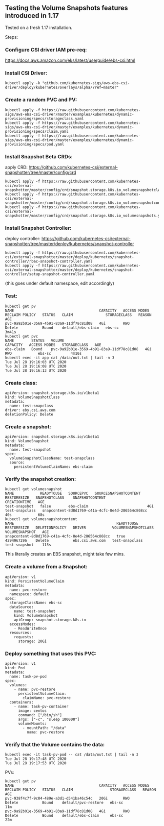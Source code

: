 ## Testing the Volume Snapshots features introduced in 1.17 

Tested on a fresh 1.17 installation.

Steps: 


### Configure CSI driver IAM pre-req: 

https://docs.aws.amazon.com/eks/latest/userguide/ebs-csi.html


### Install CSI Driver: 


```
kubectl apply -k "github.com/kubernetes-sigs/aws-ebs-csi-driver/deploy/kubernetes/overlays/alpha/?ref=master"
```

### Create a random PVC and PV:

```
kubectl apply -f https://raw.githubusercontent.com/kubernetes-sigs/aws-ebs-csi-driver/master/examples/kubernetes/dynamic-provisioning/specs/storageclass.yaml
kubectl apply -f https://raw.githubusercontent.com/kubernetes-sigs/aws-ebs-csi-driver/master/examples/kubernetes/dynamic-provisioning/specs/claim.yaml
kubectl apply -f https://raw.githubusercontent.com/kubernetes-sigs/aws-ebs-csi-driver/master/examples/kubernetes/dynamic-provisioning/specs/pod.yaml
```


### Install Snapshot Beta CRDs:

apply CRD: https://github.com/kubernetes-csi/external-snapshotter/tree/master/config/crd

```
kubectl apply -f https://raw.githubusercontent.com/kubernetes-csi/external-snapshotter/master/config/crd/snapshot.storage.k8s.io_volumesnapshotclasses.yaml
kubectl apply -f https://raw.githubusercontent.com/kubernetes-csi/external-snapshotter/master/config/crd/snapshot.storage.k8s.io_volumesnapshotcontents.yaml
kubectl apply -f https://raw.githubusercontent.com/kubernetes-csi/external-snapshotter/master/config/crd/snapshot.storage.k8s.io_volumesnapshots.yaml
```

### Install Snapshot Controller:

deploy controller: https://github.com/kubernetes-csi/external-snapshotter/tree/master/deploy/kubernetes/snapshot-controller

```
kubectl apply -f https://raw.githubusercontent.com/kubernetes-csi/external-snapshotter/master/deploy/kubernetes/snapshot-controller/rbac-snapshot-controller.yaml
kubectl apply -f https://raw.githubusercontent.com/kubernetes-csi/external-snapshotter/master/deploy/kubernetes/snapshot-controller/setup-snapshot-controller.yaml
```

(this goes under default namespace, edit accordingly)


### Test: 

```
kubectl get pv
NAME                                       CAPACITY   ACCESS MODES   RECLAIM POLICY   STATUS   CLAIM               STORAGECLASS   REASON   AGE
pvc-9a92b01e-3569-4b91-83a9-11df78c81d08   4Gi        RWO            Delete           Bound    default/ebs-claim   ebs-sc                  3m41s
kubectl get pvc
NAME        STATUS   VOLUME                                     CAPACITY   ACCESS MODES   STORAGECLASS   AGE
ebs-claim   Bound    pvc-9a92b01e-3569-4b91-83a9-11df78c81d08   4Gi        RWO            ebs-sc         4m10s
kubectl exec -it app cat /data/out.txt | tail -n 3
Tue Jul 28 19:16:03 UTC 2020
Tue Jul 28 19:16:08 UTC 2020
Tue Jul 28 19:16:13 UTC 2020
```


### Create class:  

```
apiVersion: snapshot.storage.k8s.io/v1beta1
kind: VolumeSnapshotClass
metadata:
  name: test-snapclass
driver: ebs.csi.aws.com
deletionPolicy: Delete
```

### Create a snapshot:

```
apiVersion: snapshot.storage.k8s.io/v1beta1
kind: VolumeSnapshot
metadata:
  name: test-snapshot
spec:
  volumeSnapshotClassName: test-snapclass
  source:
    persistentVolumeClaimName: ebs-claim
```


### Verify the snapshot creation: 

```
kubectl get volumesnapshot
NAME            READYTOUSE   SOURCEPVC   SOURCESNAPSHOTCONTENT   RESTORESIZE   SNAPSHOTCLASS    SNAPSHOTCONTENT                                    CREATIONTIME   AGE
test-snapshot   false        ebs-claim                           4Gi           test-snapclass   snapcontent-8d8d1769-c41a-4cfc-8e4d-286564c868cc   40s            68s
kubectl get volumesnapshotcontent
NAME                                               READYTOUSE   RESTORESIZE   DELETIONPOLICY   DRIVER            VOLUMESNAPSHOTCLASS   VOLUMESNAPSHOT   AGE
snapcontent-8d8d1769-c41a-4cfc-8e4d-286564c868cc   true         4294967296    Delete           ebs.csi.aws.com   test-snapclass        test-snapshot    115s
```

This literally creates an EBS snapshot, might take few mins.


### Create a volume from a Snapshot:
```
apiVersion: v1
kind: PersistentVolumeClaim
metadata:
  name: pvc-restore
  namespace: default
spec:
  storageClassName: ebs-sc
  dataSource:
    name: test-snapshot
    kind: VolumeSnapshot
    apiGroup: snapshot.storage.k8s.io
  accessModes:
    - ReadWriteOnce
  resources:
    requests:
      storage: 20Gi
```

### Deploy something that uses this PVC:


```
apiVersion: v1
kind: Pod
metadata:
  name: task-pv-pod
spec:
  volumes:
    - name: pvc-restore
      persistentVolumeClaim:
        claimName: pvc-restore
  containers:
    - name: task-pv-container
      image: centos
      command: ["/bin/sh"]
      args: ["-c", "sleep 100000"]
      volumeMounts:
        - mountPath: "/data"
          name: pvc-restore
```


### Verify that the Volume contains the data: 


```
kubectl exec -it task-pv-pod -- cat /data/out.txt | tail -n 3
Tue Jul 28 19:17:48 UTC 2020
Tue Jul 28 19:17:53 UTC 2020
```


PVs:

```
kubectl get pv
NAME                                       CAPACITY   ACCESS MODES   RECLAIM POLICY   STATUS   CLAIM                 STORAGECLASS   REASON   AGE
pvc-938f4c7f-9c04-489e-a3d1-d541ba46c54c   20Gi       RWO            Delete           Bound    default/pvc-restore   ebs-sc                  11m
pvc-9a92b01e-3569-4b91-83a9-11df78c81d08   4Gi        RWO            Delete           Bound    default/ebs-claim     ebs-sc                  22m
```
